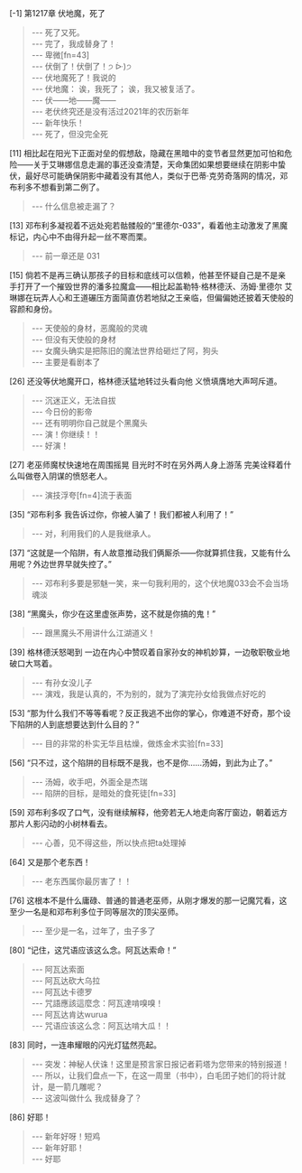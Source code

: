 
[-1] 第1217章 伏地魔，死了
>--- 死了又死。<br>
>--- 完了，我成替身了！<br>
>--- 卑微[fn=43]<br>
>--- 伏倒了！伏倒了！੭ ᐕ)੭<br>
>--- 伏地魔死了！我说的<br>
>--- 伏地魔：
诶，我死了；
诶，我又被复活了。<br>
>--- 伏——地——魔——<br>
>--- 老伏终究还是没有活过2021年的农历新年<br>
>--- 新年快乐！<br>
>--- 死了，但没完全死<br>

[11] 相比起在阳光下正面对垒的假想敌，隐藏在黑暗中的变节者显然更加可怕和危险——关于艾琳娜信息走漏的事还没查清楚，天命集团如果想要继续在阴影中蛰伏，最好尽可能确保阴影中藏着没有其他人，类似于巴蒂·克劳奇落网的情况，邓布利多不想看到第二例了。
>--- 什么信息被走漏了？<br>

[13] 邓布利多凝视着不远处宛若骷髅般的“里德尔-033”，看着他主动激发了黑魔标记，内心中不由得升起一丝不寒而栗。
>--- 前一章还是 031<br>

[15] 倘若不是再三确认那孩子的目标和底线可以信赖，他甚至怀疑自己是不是亲手打开了一个摧毁世界的潘多拉魔盒——相比起盖勒特·格林德沃、汤姆·里德尔 艾琳娜在玩弄人心和王道碾压方面简直仿若地狱之王亲临，但偏偏她还披着天使般的容颜和身份。
>--- 天使般的身材，恶魔般的灵魂<br>
>--- 但没有天使般的身材<br>
>--- 女魔头确实是把陈旧的魔法世界给砸烂了阿，狗头<br>
>--- 主要是看剧本了<br>

[26] 还没等伏地魔开口，格林德沃猛地转过头看向他 义愤填膺地大声呵斥道。
>--- 沉迷正义，无法自拔<br>
>--- 今日份的影帝<br>
>--- 还有明明你自己就是个黑魔头<br>
>--- 演！你继续！！<br>
>--- 好演！<br>

[27] 老巫师魔杖快速地在周围摇晃 目光时不时在另外两人身上游荡 完美诠释着什么叫做卷入阴谋的愤怒老人。
>--- 演技浮夸[fn=4]流于表面<br>

[35] “邓布利多 我告诉过你，你被人骗了！我们都被人利用了！”
>--- 对，利用我们的人是我继承人。<br>

[37] “这就是一个陷阱，有人故意推动我们俩厮杀——你就算抓住我，又能有什么用呢？外边世界早就失控了。”
>--- 邓布利多要是邪魅一笑，来一句我利用的，这个伏地魔033会不会当场魂淡<br>

[38] “黑魔头，你少在这里虚张声势，这不就是你搞的鬼！”
>--- 跟黑魔头不用讲什么江湖道义！<br>

[39] 格林德沃怒喝到 一边在内心中赞叹着自家孙女的神机妙算，一边敬职敬业地破口大骂着。
>--- 有孙女没儿子<br>
>--- 演戏，我是认真的，不为别的，就为了演完孙女给我做点好吃的<br>

[53] “那为什么我们不等等看呢？反正我逃不出你的掌心，你难道不好奇，那个设下陷阱的人到底想要达到什么目的？”
>--- 目的非常的朴实无华且枯燥，做炼金术实验[fn=33]<br>

[56] “只不过，这个陷阱的目标既不是我，也不是你……汤姆，到此为止了。”
>--- 汤姆，收手吧，外面全是杰瑞<br>
>--- 陷阱的目标，是暗处的食死徒[fn=33]<br>

[59] 邓布利多叹了口气，没有继续解释，他旁若无人地走向客厅窗边，朝着远方那片人影闪动的小树林看去。
>--- 心善，见不得这些，所以快点把ta处理掉<br>

[64] 又是那个老东西！
>--- 老东西属你最厉害了！！<br>

[76] 这根本不是什么庸碌、普通的普通老巫师，从刚才爆发的那一记魔咒看，这至少一名是和邓布利多位于同等层次的顶尖巫师。
>--- 至少是一名，过年了，虫子多了<br>

[80] “记住，这咒语应该这么念。阿瓦达索命！”
>--- 阿瓦达索面<br>
>--- 阿瓦达砍大乌拉<br>
>--- 阿瓦达卡德罗<br>
>--- 咒語應該這麼念：阿瓦達啃嗅嗅！<br>
>--- 阿瓦达肯达wurua<br>
>--- 咒语应该这么念：阿瓦达啃大瓜！！<br>

[83] 同时，一连串耀眼的闪光灯猛然亮起。
>--- 突发：神秘人伏诛！这里是预言家日报记者莉塔为您带来的特别报道！<br>
>--- 所以，让我们盘点一下，在这一周里（书中），白毛团子她们的将计就计，是一箭几雕呢？<br>
>--- 这波叫做什么 我成替身了？<br>

[86] 好耶！
>--- 新年好呀！短鸡<br>
>--- 新年好耶！<br>
>--- 好耶<br>

